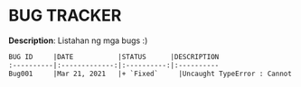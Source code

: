 # BUG TRACKER

**Description**:  Listahan ng mga bugs :)

```diff
BUG ID     |DATE           |STATUS	    |DESCRIPTION
:----------|:-------------:|:----------:|:----------
Bug001	   |Mar 21, 2021   |+ `Fixed`	  |Uncaught TypeError : Cannot set property 'innerHTML' of null. @assets/js/calcu.js:115:46
```

